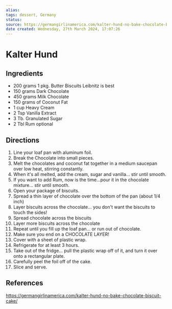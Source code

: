 ```yaml
---
alias: 
tags: dessert, Germany
status:
source: https://germangirlinamerica.com/kalter-hund-no-bake-chocolate-biscuit-cake/
date created: Wednesday, 27th March 2024, 17:07:26
---
```


# Kalter Hund

## Ingredients

- 200 grams 1 pkg. Butter Biscuits Leibnitz is best
- 150 grams Dark Chocolate
- 450 grams Milk Chocolate
- 150 grams of Coconut Fat
- 1 cup Heavy Cream
- 2 Tsp Vanilla Extract
- 3 Tb. Granulated Sugar
- 2 Tbl Rum optional

## Directions

1. Line your loaf pan with aluminum foil.
2. Break the Chocolate into small pieces.
3. Melt the chocolates and coconut fat together in a medium saucepan over low heat, stirring constantly.
4. When it's all melted, add the cream, sugar and vanilla... stir until smooth.
5. If you want to add Rum, now is the time...pour it in the chocolate mixture... stir until smooth.
6. Open your package of biscuits.
7. Spread a thin layer of chocolate over the bottom of the pan (about 1/4 inch)
8. Layer biscuits across the chocolate... you don't want the biscuits to touch the sides!
9. Spread chocolate across the biscuits
10. Layer more biscuits across the chocolate
11. Repeat until you fill up the loaf pan... or run out of chocolate.
12. Make sure you end on a CHOCOLATE LAYER!
13. Cover with a sheet of plastic wrap.
14. Refrigerate for at least 3 hours.
15. Take out of the fridge... pull the plastic wrap off of it, and turn it over onto a rectangular plate.
16. Carefully peel the foil off of the cake.
17. Slice and serve.

## References

https://germangirlinamerica.com/kalter-hund-no-bake-chocolate-biscuit-cake/